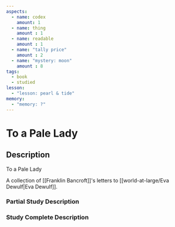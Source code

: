 ```yaml
---
aspects: 
  - name: codex
    amount: 1
  - name: thing
    amount : 1
  - name: readable
    amount : 1
  - name: "tally price"
    amount : 2
  - name: "mystery: moon"
    amount : 8
tags:
  - book
  - studied
lesson:
  - "lesson: pearl & tide"
memory:
  - "memory: ?"
---
```


# To a Pale Lady

## Description
To a Pale Lady

A collection of [[Franklin Bancroft]]'s letters to [[world-at-large/Eva Dewulf|Eva Dewulf]].
### Partial Study Description

### Study Complete Description
